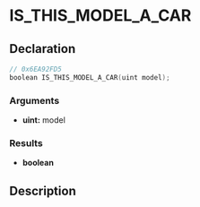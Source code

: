 # IS_THIS_MODEL_A_CAR

## Declaration
```cpp
// 0x6EA92FD5
boolean IS_THIS_MODEL_A_CAR(uint model);
```

### Arguments
- **uint:** model

### Results
- **boolean**

## Description
